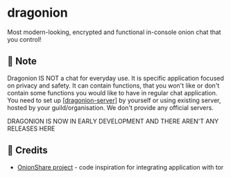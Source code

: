 # dragonion
Most modern-looking, encrypted and functional in-console onion chat that you control! 

## 📝 Note
Dragonion IS NOT a chat for everyday use. It is specific application focused on
privacy and safety. It can contain functions, that you won't like or don't contain 
some functions you would like to have in regular chat application. 
You need to set up [[dragonion-server]](https://github.com/BarsTiger/dragonion-server)
by yourself or using existing server, hosted by your guild/organisation. 
We don't provide any official servers.

DRAGONION IS NOW IN EARLY DEVELOPMENT AND THERE AREN'T ANY RELEASES HERE

## 📃 Credits
- [OnionShare project](https://github.com/onionshare) - code inspiration for integrating
application with tor
